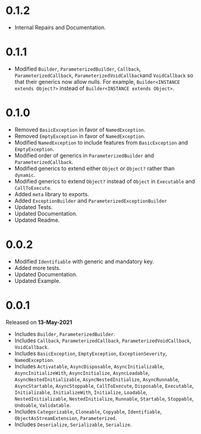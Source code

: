 # 0.1.2
- Internal Repairs and Documentation.

# 0.1.1
- Modified `Builder`, `ParameterizedBuilder`, `Callback`, `ParameterizedCallback`, `ParameterizedVoidCallback`and `VoidCallback` so that their generics now allow nulls. For example, `Builder<INSTANCE extends Object?>` instead of `Builder<INSTANCE extends Object>`.

# 0.1.0
- Removed `BasicException` in favor of `NamedException`.
- Removed `EmptyException` in favor of `NamedException`.
- Modified `NamedException` to include features from `BasicException` and `EmptyException`.
- Modified order of generics in `ParameterizedBuilder` and `ParameterizedCallback`.
- Modified generics to extend either `Object` or `Object?` rather than `dynamic`.
- Modified generics to extend `Object?` instead of `Object` in `Executable` and `CallToExecute`.
- Added `meta` library to exports.
- Added `ExceptionBuilder` and `ParameterizedExceptionBuilder`
- Updated Tests.
- Updated Documentation.
- Updated Readme.

# 0.0.2
- Modified `Identifiable` with generic and mandatory key.
- Added more tests.
- Updated Documentation.
- Updated Example.

# 0.0.1
Released on **13-May-2021**

- Includes `Builder`, `ParameterizedBuilder`.
- Includes `Callback`, `ParameterizedCallback`, `ParameterizedVoidCallback`, `VoidCallback`.
- Includes `BasicException`, `EmptyException`, `ExceptionSeverity`, `NamedException`.  
- Includes `Activatable`, `AsyncDisposable`, `AsyncInitializable`, `AsyncInitializeWith`, `AsyncInitialize`, `AsyncLoadable`, `AsyncNestedInitializable`, `AsyncNestedInitialize`, `AsyncRunnable`, `AsyncStartable`, `AsyncStoppable`, `CallToExecute`, `Disposable`, `Executable`, `Initializable`, `InitializeWith`, `Initialize`, `Loadable`, `NestedInitializable`, `NestedInitialize`, `Runnable`, `Startable`, `Stoppable`, `Undoable`, `Validatable`.
- Includes `Categorizable`, `Cloneable`, `Copyable`, `Identifiable`, `ObjectAsStreamExtension`, `Parameterized`.
- Includes `Deserialize`, `Serializable`, `Serialize`.

